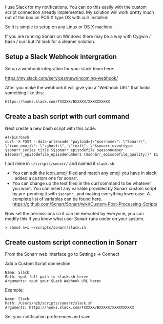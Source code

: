 I use Slack for my notifications. You can do this easily with the custom script connection already implemented. My solution will work pretty much out of the box on POSIX type OS with curl installed.

So it is simple to setup on any Linux or OS X machine.

If you are running Sonarr on Windows there may be a  way with Cygwin / bash / curl but I'd look for a cleaner solution.

## Setup a Slack Webhook intergration

Setup a webhook integration for your slack team here:

https://my.slack.com/services/new/incoming-webhook/

After you make the webhook it will give you a "Webhook URL" that looks something like this:

    https://hooks.slack.com/TXXXXX/BXXXXX/XXXXXXXXXX
    
## Create a bash script with curl command

Next create a new bash script with this code:

    #!/bin/bash
    curl -X POST --data-urlencode "payload={\"username\": \"Sonarr\", \"icon_emoji\": \":ghost:\", \"text\": \"$sonarr_eventtype: $sonarr_series_title S$sonarr_episodefile_seasonnumber E$sonarr_episodefile_episodenumbers ($sonarr_episodefile_quality)}" $1

I put mine in `~/scripts/sonarr/` and named it `slack.sh`

* You can edit the icon_emoji filed and match any emoji you have in slack, I added a custom one for sonarr.
* You can change up the text filed in the curl command to be whatever you want. You can insert any variable provided by Sonarr custom script by pre-pending it with `$sonarr_` and making everything lowercase. A complete list of variables can be found here. https://github.com/Sonarr/Sonarr/wiki/Custom-Post-Processing-Scripts

Now set the permissions so it can be executed by everyone, you can modify this if you know what user Sonarr runs under on your system.

    > chmod a+x ~/scripts/sonarr/slack.sh

## Create custom script connection in Sonarr

From the Sonarr web interface go to Settings -> Connect

Add a Custom Script connection

    Name: Slack
    Path: <put full path to slack.sh here>
    Arguments: <put your SLack Webhook URL here>
    
Example:

    Name: Slack
    Path: /Users/nzb/scripts/sonarr/slack.sh
    Arguments: https://hooks.slack.com/TXXXXX/BXXXXX/XXXXXXXXXX

Set your notification preferences and save.